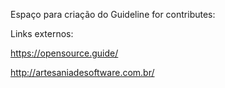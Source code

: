Espaço para criação do Guideline for contributes:

Links externos:

https://opensource.guide/

http://artesaniadesoftware.com.br/
